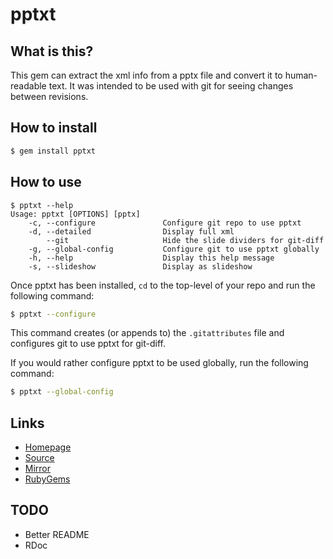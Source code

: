 # pptxt

## What is this?

This gem can extract the xml info from a pptx file and convert it to
human-readable text. It was intended to be used with git for seeing
changes between revisions.

## How to install

```bash
$ gem install pptxt
```

## How to use

```
$ pptxt --help
Usage: pptxt [OPTIONS] [pptx]
    -c, --configure               Configure git repo to use pptxt
    -d, --detailed                Display full xml
        --git                     Hide the slide dividers for git-diff
    -g, --global-config           Configure git to use pptxt globally
    -h, --help                    Display this help message
    -s, --slideshow               Display as slideshow
```

Once pptxt has been installed, `cd` to the top-level of your repo and
run the following command:

```bash
$ pptxt --configure
```

This command creates (or appends to) the `.gitattributes` file and
configures git to use pptxt for git-diff.

If you would rather configure pptxt to be used globally, run the
following command:

```bash
$ pptxt --global-config
```

## Links

- [Homepage](http://mjwhitta.github.io/pptxt)
- [Source](https://gitlab.com/mjwhitta/pptxt)
- [Mirror](https://github.com/mjwhitta/pptxt)
- [RubyGems](https://rubygems.org/gems/pptxt)

## TODO

- Better README
- RDoc

